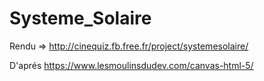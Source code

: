 # Systeme_Solaire

Rendu => http://cinequiz.fb.free.fr/project/systemesolaire/

D'aprés
https://www.lesmoulinsdudev.com/canvas-html-5/

